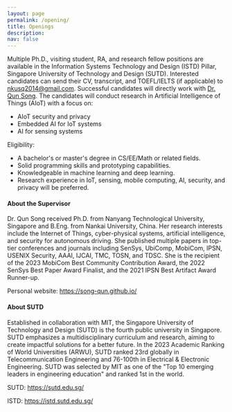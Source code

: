```yaml
---
layout: page
permalink: /opening/
title: Openings
description: 
nav: false
---
```


Multiple Ph.D., visiting student, RA, and research fellow positions are available in the Information Systems Technology and Design (ISTD) Pillar, Singapore University of Technology and Design (SUTD). Interested candidates can send their CV, transcript, and TOEFL/IELTS (if applicable) to <nkusq2014@gmail.com>. Successful candidates will directly work with [Dr. Qun Song](https://song-qun.github.io/). The candidates will conduct research in Artificial Intelligence of Things (AIoT) with a focus on:

<!-- - Reliable design of AIoT systems, including components of robustness, security, privacy, computing, etc.
- AI for autonomous cyber-physical systems, e.g., autonomous vehicles.
- Embedded AI for IoT systems. -->

- AIoT security and privacy
- Embedded AI for IoT systems
- AI for sensing systems

Eligibility:

- A bachelor's or master's degree in CS/EE/Math or related fields.
- Solid programming skills and prototyping capabilities.
- Knowledgeable in machine learning and deep learning.
- Research experience in IoT, sensing, mobile computing, AI, security, and privacy will be preferred.

<!-- The successful candidate will be offered a 4-year contract. Salary and benefits are in accordance with the Collective Labour Agreement for Dutch Universities, increasing from around 2,400 euros per month in the first year to around 3,100 euros in the fourth year.  -->

#### About the Supervisor ####
<!-- Qun Song will join the Information Systems Technology and Design Pillar, Singapore University of Technology and Design as an Assistant Professor. From 2022-2024, she was an Assistant Professor at the Delft University of Technology, the Netherlands.  -->
Dr. Qun Song received Ph.D. from Nanyang Technological University, Singapore and B.Eng. from Nankai University, China. Her research interests include the Internet of Things, cyber-physical systems, artificial intelligence, and security for autonomous driving. She published multiple papers in top-tier conferences and journals including SenSys, UbiComp, MobiCom, IPSN, USENIX Security, AAAI, IJCAI, TMC, TOSN, and TDSC. She is the recipient of the 2023 MobiCom Best Community Contribution Award, the 2022 SenSys Best Paper Award Finalist, and the 2021 IPSN Best Artifact Award Runner-up.

Personal website: https://song-qun.github.io/

#### About SUTD ####
Established in collaboration with MIT, the Singapore University of Technology and Design (SUTD) is the fourth public university in Singapore. SUTD emphasizes a multidisciplinary curriculum and research, aiming to create impactful solutions for a better future. In the 2023 Academic Ranking of World Universities (ARWU), SUTD ranked 23rd globally in Telecommunication Engineering and 76-100th in Electrical & Electronic Engineering. SUTD was selected by MIT as one of the "Top 10 emerging leaders in engineering education" and ranked 1st in the world.
<!-- According to the "Global state of the art in engineering education" report released by MIT in 2018, SUTD was selected as the "Top 10 emerging leaders in engineering education" in the world and ranked 1st. -->
<!-- TU Delft is the oldest and largest Dutch public technical university, located in Delft, Netherlands. According to 2022 QS World University Rankings, TU Delft is ranked 10th for Engineering & Technology globally. The Embedded Systems Group of TU Delft is a world-leading research group in the fields of embedded systems, mobile computing, and networking. The group has strong publication records in top-tier conferences including SIGCOMM, MobiCom, SenSys, IPSN, UbiComp, INFOCOM, SIGMETRICS, etc. The MobiCom 2020 Best Paper and Best Paper Runner-Up are awarded to the group members. Ph.D. graduates and postdocs from the group found jobs in Google, Meta, Amazon, Samsung, and MSR as well as assistant professor positions in world-famous universities including TU Delft, University of Trento, and Wageningen University. Note that Dutch language is not required for the candidate since the Netherlands is the top English-Speaking country outside the Anglosphere and English is the official working language at TU Delft. -->

<!-- <img src="/assets/img/tud.jpg" alt="drawing" width="750"/>
<img src="/assets/img/delft.jpg" alt="drawing" width="750"/> -->

SUTD: https://sutd.edu.sg/

ISTD: https://istd.sutd.edu.sg/

